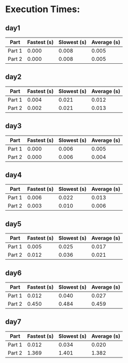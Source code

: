 # Execution Times:

## day1
| Part | Fastest (s) | Slowest (s) | Average (s) |
| ---- | ------------ | ------------ | ------------ |
| Part 1 | 0.000 | 0.008 | 0.005 |
| Part 2 | 0.000 | 0.008 | 0.005 |


## day2
| Part | Fastest (s) | Slowest (s) | Average (s) |
| ---- | ------------ | ------------ | ------------ |
| Part 1 | 0.004 | 0.021 | 0.012 |
| Part 2 | 0.002 | 0.021 | 0.013 |


## day3
| Part | Fastest (s) | Slowest (s) | Average (s) |
| ---- | ------------ | ------------ | ------------ |
| Part 1 | 0.000 | 0.006 | 0.005 |
| Part 2 | 0.000 | 0.006 | 0.004 |


## day4
| Part | Fastest (s) | Slowest (s) | Average (s) |
| ---- | ------------ | ------------ | ------------ |
| Part 1 | 0.006 | 0.022 | 0.013 |
| Part 2 | 0.003 | 0.010 | 0.006 |


## day5
| Part | Fastest (s) | Slowest (s) | Average (s) |
| ---- | ------------ | ------------ | ------------ |
| Part 1 | 0.005 | 0.025 | 0.017 |
| Part 2 | 0.012 | 0.036 | 0.021 |


## day6
| Part | Fastest (s) | Slowest (s) | Average (s) |
| ---- | ------------ | ------------ | ------------ |
| Part 1 | 0.012 | 0.040 | 0.027 |
| Part 2 | 0.450 | 0.484 | 0.459 |


## day7
| Part | Fastest (s) | Slowest (s) | Average (s) |
| ---- | ------------ | ------------ | ------------ |
| Part 1 | 0.012 | 0.034 | 0.020 |
| Part 2 | 1.369 | 1.401 | 1.382 |


